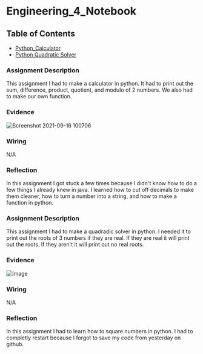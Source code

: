 # Engineering_4_Notebook

## Table of Contents
* [Python_Calculator](#Python_Calculator)
* [Python Quadratic Solver](#Quadratic_Solver)

### Assignment Description
This assignment I had to make a calculator in python. It had to print out the sum, difference, product, quotient, and modulo of 2 numbers. We also had to make our own function.

### Evidence
![Screenshot 2021-09-16 100706](https://user-images.githubusercontent.com/60943598/133630070-df25f8bc-a50d-4fe6-8b3d-ab4f8b997518.png)

### Wiring
N/A

### Reflection
In this assignment I got stuck a few times because I didn't know how to do a few things I already knew in java. I learned how to cut off decimals to make them cleaner, how to turn a number into a string, and how to make a function in python.

### Assignment Description
This assignment I had to make a quadradic solver in python. I needed it to print out the roots of 3 numbers if they are real. If they are real it will print out the roots. If they aren't it will print out no real roots.

### Evidence
![image](https://user-images.githubusercontent.com/60943598/134185036-807bdca6-c108-4142-8c40-fb7c4ae587f3.png)

### Wiring
N/A

### Reflection 
In this assignment I had to learn how to square numbers in python. I had to completly restart because I forgot to save my code from yesterday on github.
